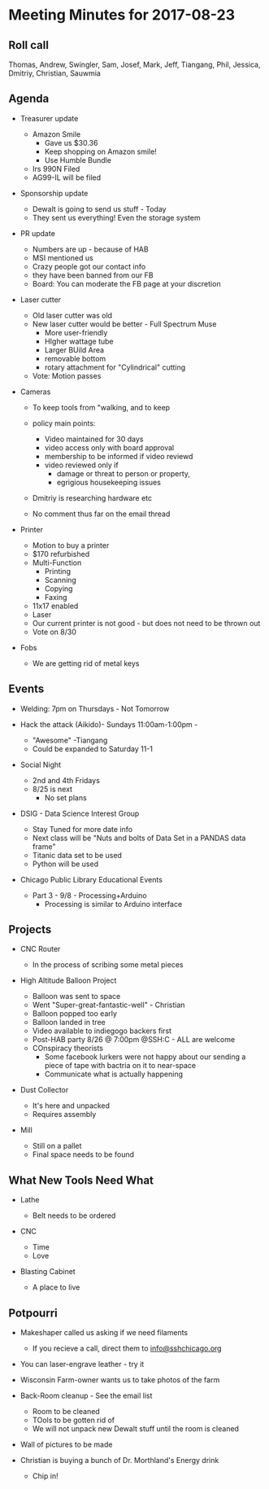 Meeting Minutes for 2017-08-23
==============================

Roll call
---------
Thomas, Andrew, Swingler, Sam, Josef, Mark, Jeff, Tiangang, Phil, Jessica, Dmitriy, Christian, Sauwmia

Agenda
------
- Treasurer update
  - Amazon Smile 
    - Gave us $30.36
    - Keep shopping on Amazon smile! 
    - Use Humble Bundle
  - Irs 990N Filed 
  - AG99-IL will be filed

- Sponsorship update
  - Dewalt is going to send us stuff - Today
  - They sent us everything! Even the storage system

- PR update
  - Numbers are up - because of HAB
  - MSI mentioned us
  - Crazy people got our contact info 
   - they have been banned from our FB
   - Board:  You can moderate the FB page at your discretion

- Laser cutter
  - Old laser cutter was old
  - New laser cutter would be better - Full Spectrum Muse
     - More user-friendly
     - HIgher wattage tube
     - Larger BUild Area
     - removable bottom
     - rotary attachment for "Cylindrical" cutting
  - Vote: Motion passes

- Cameras
  - To keep tools from "walking, and to keep 
  - policy main points:
    - Video maintained for 30 days
    - video access only with board approval
    - membership to be informed if video reviewd
    - video reviewed only if 
      - damage or threat to person or property, 
      - egrigious housekeeping issues

  - Dmitriy is researching hardware etc
  - No comment thus far on the email thread
  

- Printer
  - Motion to buy a printer
  - $170 refurbished
  - Multi-Function
    - Printing
    - Scanning
    - Copying
    - Faxing
  - 11x17 enabled
  - Laser
  - Our current printer is not good - but does not need to be thrown out
  - Vote on 8/30

- Fobs
  - We are getting rid of metal keys


Events
------
- Welding: 7pm on Thursdays - Not Tomorrow
- Hack the attack (Aikido)- Sundays 11:00am-1:00pm - 
  - "Awesome" -Tiangang
  - Could be expanded to Saturday 11-1

- Social Night
  - 2nd and 4th Fridays
  - 8/25 is next
    - No set plans

- DSIG - Data Science Interest Group
  - Stay Tuned for more date info
  - Next class will be "Nuts and bolts of Data Set in a PANDAS data frame"
  - Titanic data set to be used
  - Python will be used

- Chicago Public Library Educational Events
  - Part 3 - 9/8 - Processing+Arduino
    - Processing is similar to Arduino interface
  
Projects
--------
- CNC Router
  - In the process of scribing some metal pieces

- High Altitude Balloon Project
  - Balloon was sent to space
  - Went "Super-great-fantastic-well" - Christian
  - Balloon popped too early
  - Balloon landed in tree
  - Video available  to indiegogo backers first
  - Post-HAB party 8/26 @ 7:00pm @SSH:C - ALL are welcome
  - COnspiracy theorists
    - Some facebook lurkers were not happy about our sending a piece of tape with bactria on it to near-space
    - Communicate what is actually happening

 
- Dust Collector
  - It's here and unpacked
  - Requires assembly

- Mill
  - Still on a pallet
  - Final space needs to be found
 

What New Tools Need What
-----------------------
  - Lathe
    - Belt needs to be ordered

  - CNC
    - Time
    - Love

  - Blasting Cabinet
    - A place to live
 

Potpourri
---------

- Makeshaper called us asking if we need filaments
  - If you recieve a call, direct them to info@sshchicago.org

- You can laser-engrave leather - try it

- Wisconsin Farm-owner wants us to take photos of the farm
  
- Back-Room cleanup - See the email list
  - Room to be cleaned
  - TOols to be gotten rid of 
  - We will not unpack new Dewalt stuff until the room is cleaned

- Wall of pictures to be made

- Christian is buying a bunch of Dr. Morthland's Energy drink
  - Chip in!
















